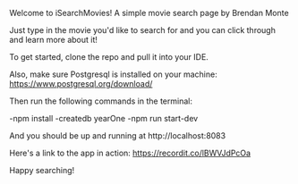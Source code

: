 Welcome to iSearchMovies! A simple movie search page by Brendan Monte

Just type in the movie you'd like to search for and you can click through and learn more about it!

To get started, clone the repo and pull it into your IDE.

Also, make sure Postgresql is installed on your machine: https://www.postgresql.org/download/

Then run the following commands in the terminal:

-npm install
-createdb yearOne
-npm run start-dev

And you should be up and running at http://localhost:8083

Here's a link to the app in action: https://recordit.co/lBWVJdPcOa

Happy searching!
